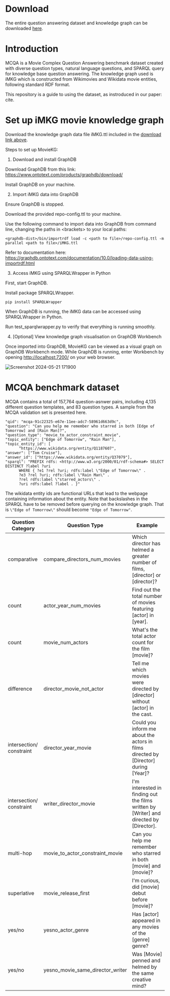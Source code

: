 # Download
The entire question answering dataset and knowledge graph can be downloaded [here](https://drive.google.com/drive/folders/1q9ww9iSM52V5kGaFXw3q8-6cjCDP7YMq?usp=sharing).

# Introduction
MCQA is a Movie Complex Question Answering benchmark dataset created with diverse question types, natural language questions, and SPARQL query for knowledge base question answering. The knowledge graph used is iMKG which is constructed from Wikimovies and Wikidata movie entities, following standard RDF format.

This repository is a guide to using the dataset, as instroduced in our paper: cite.

# Set up iMKG movie knowledge graph
Download the knowledge graph data file iMKG.ttl included in the [download link above](https://drive.google.com/drive/folders/1q9ww9iSM52V5kGaFXw3q8-6cjCDP7YMq?usp=sharing).

Steps to set up MovieKG:
1. Download and install GraphDB

Download GraphDB from this link: https://www.ontotext.com/products/graphdb/download/

Install GraphDB on your machine.

2. Import iMKG data into GraphDB

Ensure GraphDB is stopped.

Download the provided repo-config.ttl to your machine.

Use the following command to import data into GraphDB from command line, changing the paths in \<brackets\> to your local paths:

```
<graphdb-dist>/bin/importrdf load -c <path to file>/repo-config.ttl -m parallel <path to file>/iMKG.ttl
```

Refer to documentation here: https://graphdb.ontotext.com/documentation/10.0/loading-data-using-importrdf.html

3. Access iMKG using SPARQLWrapper in Python

First, start GraphDB.

Install package SPARQLWrapper.

```
pip install SPARQLWrapper
```


When GraphDB is running, the iMKG data can be accessed using SPARQLWrapper in Python. 

Run test_sparqlwrapper.py to verify that everything is running smoothly.

4. [Optional] View knowledge graph visualisation on GraphDB Workbench

Once imported into GraphDB, MovieKG can be viewed as a visual graph on GraphDB Workbench mode. While GraphDB is running, enter Workbench by opening <http://localhost:7200/> on your web browser.

![Screenshot 2024-05-21 171900](https://github.com/lilyhoanghg/MCQA/assets/30521679/8e869a8a-5686-4c54-a4f4-d864432d86ce)

# MCQA benchmark dataset
MCQA contains a total of 157,764 question-asnwer pairs, including 4,135 different question templates, and 83 question types. A sample from the MCQA validation set is presented here.
```
"qid": "mcqa-91c22325-e67e-11ee-adc7-58961d663d9c",
"question": "Can you help me remember who starred in both [Edge of Tomorrow] and [Rain Man]?",
"question_type": "movie_to_actor_constraint_movie",
"topic_entity": ["Edge of Tomorrow", "Rain Man"],
"topic_entity_id": [
      "https://www.wikidata.org/entity/Q1187607",
"answer": ["Tom Cruise"],
"answer_id": ["https://www.wikidata.org/entity/Q37079"],
"sparql": "PREFIX rdfs: <http://www.w3.org/2000/01/rdf-schema#> SELECT DISTINCT ?label ?uri
      WHERE { ?e1 ?rel ?uri; rdfs:label \"Edge of Tomorrow\" .
      ?e3 ?rel ?uri; rdfs:label \"Rain Man\" .
      ?rel rdfs:label \"starred_actors\" .
      ?uri rdfs:label ?label . }"
```
The wikidata entity ids are functional URLs that lead to the webpage containing information about the entity. Note that backslashes in the SPARQL have to be removed before querying on the knowledge graph. That is ```\"Edge of Tomorrow\"``` should become ```"Edge of Tomorrow"```.

|     Question     Category           |     Question Type                       |     Example                                                                                      |
|-------------------------------------|-----------------------------------------|--------------------------------------------------------------------------------------------------|
|     comparative                     |     compare_directors_num_movies        |     Which director has helmed a greater number of films,   [director] or [director]?             |
|     count                           |     actor_year_num_movies               |     Find out the total number of movies featuring [actor] in   [year].                           |
|     count                           |     movie_num_actors                    |     What's the total actor count for the film [movie]?                                           |
|     difference                      |     director_movie_not_actor            |     Tell me which movies were directed by [director] without   [actor] in the cast.              |
|     intersection/     constraint    |     director_year_movie                 |     Could you inform me about the actors in films directed by   [Director] during [Year]?        |
|     intersection/     constraint    |     writer_director_movie               |     I'm interested in finding out the films written by [Writer]   and directed by [Director].    |
|     multi-hop                       |     movie_to_actor_constraint_movie     |     Can you help me remember who starred in both [movie] and [movie]?                            |
|     superlative                     |     movie_release_first                 |     I'm curious, did [movie] debut before [movie]?                                               |
|     yes/no                          |     yesno_actor_genre                   |     Has [actor] appeared in any movies of the [genre] genre?                                     |
|     yes/no                          |     yesno_movie_same_director_writer    |     Was [Movie] penned and helmed by the same creative mind?                                     |
